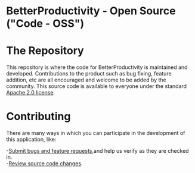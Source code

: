 # BetterProductivity - Open Source ("Code - OSS")

# The Repository

This repository is where the code for BetterProductivity is maintained and developed. Contributions to the product such
as bug fixing, feature addition, etc are all encouraged and welcome to be added by the community. This source code is
available to everyone under the standard [Apache 2.0 license](./LICENSE.txt).

# Contributing

There are many ways in which you can participate in the development of this application, like:

-[Submit bugs and feature requests](https://github.com/ErdiSyla/BetterProductivity_Backend/issues),and help us verify as they are checked in.<br>
-[Review source code changes](https://github.com/ErdiSyla/BetterProductivity_Backend/pulls).


